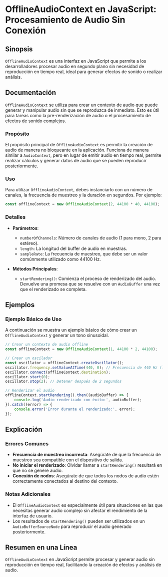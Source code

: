 <!--
Meta Description: # OfflineAudioContext en JavaScript: Procesamiento de Audio Sin Conexión ## Sinopsis `OfflineAudioContext` es una interfaz en JavaScript que permite a...
Meta Keywords: audio, que, offlineaudiocontext, para, generar
-->

# OfflineAudioContext en JavaScript: Procesamiento de Audio Sin Conexión

## Sinopsis
`OfflineAudioContext` es una interfaz en JavaScript que permite a los desarrolladores procesar audio en segundo plano sin necesidad de reproducción en tiempo real, ideal para generar efectos de sonido o realizar análisis.

## Documentación
`OfflineAudioContext` se utiliza para crear un contexto de audio que puede generar y manipular audio sin que se reproduzca de inmediato. Esto es útil para tareas como la pre-renderización de audio o el procesamiento de efectos de sonido complejos.

### Propósito
El propósito principal de `OfflineAudioContext` es permitir la creación de audio de manera no bloqueante en la aplicación. Funciona de manera similar a `AudioContext`, pero en lugar de emitir audio en tiempo real, permite realizar cálculos y generar datos de audio que se pueden reproducir posteriormente.

### Uso
Para utilizar `OfflineAudioContext`, debes instanciarlo con un número de canales, la frecuencia de muestreo y la duración en segundos. Por ejemplo:

```javascript
const offlineContext = new OfflineAudioContext(2, 44100 * 40, 44100);
```

### Detalles
- **Parámetros**:
  - `numberOfChannels`: Número de canales de audio (1 para mono, 2 para estéreo).
  - `length`: La longitud del buffer de audio en muestras.
  - `sampleRate`: La frecuencia de muestreo, que debe ser un valor comúnmente utilizado como 44100 Hz.

- **Métodos Principales**:
  - `startRendering()`: Comienza el proceso de renderizado del audio. Devuelve una promesa que se resuelve con un `AudioBuffer` una vez que el renderizado se completa.

## Ejemplos
### Ejemplo Básico de Uso
A continuación se muestra un ejemplo básico de cómo crear un `OfflineAudioContext` y generar un tono sinusoidal.

```javascript
// Crear un contexto de audio offline
const offlineContext = new OfflineAudioContext(1, 44100 * 2, 44100);

// Crear un oscilador
const oscillator = offlineContext.createOscillator();
oscillator.frequency.setValueAtTime(440, 0); // Frecuencia de 440 Hz (la nota La)
oscillator.connect(offlineContext.destination);
oscillator.start(0);
oscillator.stop(2); // Detener después de 2 segundos

// Renderizar el audio
offlineContext.startRendering().then((audioBuffer) => {
    console.log('Audio renderizado con éxito:', audioBuffer);
}).catch((error) => {
    console.error('Error durante el renderizado:', error);
});
```

## Explicación
### Errores Comunes
- **Frecuencia de muestreo incorrecta**: Asegúrate de que la frecuencia de muestreo sea compatible con el dispositivo de salida.
- **No iniciar el renderizado**: Olvidar llamar a `startRendering()` resultará en que no se genere audio.
- **Conexión de nodos**: Asegúrate de que todos los nodos de audio estén correctamente conectados al destino del contexto.

### Notas Adicionales
- El `OfflineAudioContext` es especialmente útil para situaciones en las que necesitas generar audio complejo sin afectar el rendimiento de la interfaz de usuario.
- Los resultados de `startRendering()` pueden ser utilizados en un `AudioBufferSourceNode` para reproducir el audio generado posteriormente.

## Resumen en una Línea
`OfflineAudioContext` en JavaScript permite procesar y generar audio sin reproducción en tiempo real, facilitando la creación de efectos y análisis de audio.